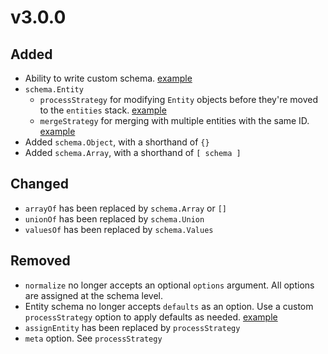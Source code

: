 # v3.0.0

## Added

* Ability to write custom schema. [example](/#TODO)
* `schema.Entity`
    * `processStrategy` for modifying `Entity` objects before they're moved to the `entities` stack. [example](/#TODO)
    * `mergeStrategy` for merging with multiple entities with the same ID. [example](/#TODO)
* Added `schema.Object`, with a shorthand of `{}`
* Added `schema.Array`, with a shorthand of `[ schema ]`

## Changed

* `arrayOf` has been replaced by `schema.Array` or `[]`
* `unionOf` has been replaced by `schema.Union`
* `valuesOf` has been replaced by `schema.Values`

## Removed

* `normalize` no longer accepts an optional `options` argument. All options are assigned at the schema level.
* Entity schema no longer accepts `defaults` as an option. Use a custom `processStrategy` option to apply defaults as needed. [example](/#TODO)
* `assignEntity` has been replaced by `processStrategy`
* `meta` option. See `processStrategy`
